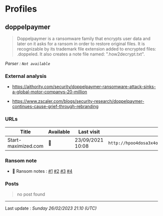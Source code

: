 # Profiles

## **doppelpaymer**

> Doppelpaymer is a ransomware family that encrypts user data and later on it asks for a ransom in order to restore original files. It is recognizable by its trademark file extension added to encrypted files: .doppeled. It also creates a note file named: ".how2decrypt.txt".

_Parser : `Not available`_

### External analysis
- https://aithority.com/security/doppelpaymer-ransomware-attack-sinks-a-global-motor-companys-20-million

- https://www.zscaler.com/blogs/security-research/doppelpaymer-continues-cause-grief-through-rebranding

### URLs
| Title | Available | Last visit | fqdn | Screenshot 
|---|---|---|---|---|
| Start-maximized.com | 🔴 | 23/09/2021 10:08 | `http://hpoo4dosa3x4ognfxpqcrjwnsigvslm7kv6hvmhh2yqczaxy3j6qnwad.onion` | ❌ | 


### Ransom note
* 📝 Ransom notes :  <a href="/ransomware_notes/doppelpaymer/doppelpaymer1.txt" target=_blank>#1</a>  <a href="/ransomware_notes/doppelpaymer/doppelpaymer2.txt" target=_blank>#2</a>  <a href="/ransomware_notes/doppelpaymer/doppelpaymer3.txt" target=_blank>#3</a>  <a href="/ransomware_notes/doppelpaymer/doppelpaymer4.txt" target=_blank>#4</a> 

### Posts

> no post found


 --- 


Last update : _Sunday 26/02/2023 21.10 (UTC)_
